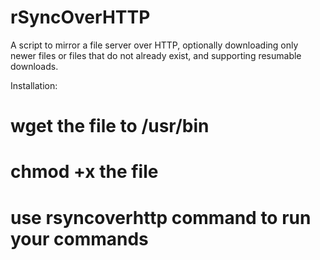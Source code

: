 # rSyncOverHTTP
A script to mirror a file server over HTTP, optionally downloading only newer files or files that do not already exist, and supporting resumable downloads.

Installation:
# wget the file to /usr/bin
# chmod +x the file
# use rsyncoverhttp command to run your commands
